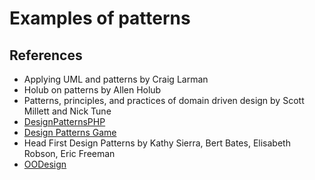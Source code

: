 # Examples of patterns

## References

* Applying UML and patterns by Craig Larman
* Holub on patterns by Allen Holub
* Patterns, principles, and practices of domain driven design by Scott Millett and Nick Tune
* [DesignPatternsPHP](https://designpatternsphp.readthedocs.io/en/latest/README.html)
* [Design Patterns Game](https://designpatternsgame.com/patterns)
* Head First Design Patterns by Kathy Sierra, Bert Bates, Elisabeth Robson, Eric Freeman
* [OODesign](https://www.oodesign.com/)
